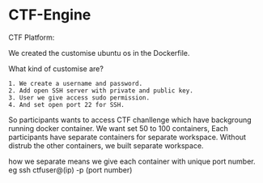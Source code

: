 # CTF-Engine
CTF Platform:

We created the customise ubuntu os in the Dockerfile.

What kind of customise are?

    1. We create a username and password.
    2. Add open SSH server with private and public key.
    3. User we give access sudo permission.
    4. And set open port 22 for SSH.
 
 So participants wants to access CTF chanllenge which have backgroung running docker container. We want set 50 to 100 containers, Each participants have separate containers for separate workspace. Without distrub the other containers, we built separate workspace.

how we separate means we give each container with unique port number. eg ssh ctfuser@(ip) -p (port number)

